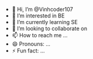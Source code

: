 - 👋 Hi, I’m @Vinhcoder107
- 👀 I’m interested in BE
- 🌱 I’m currently learning SE
- 💞️ I’m looking to collaborate on 
- 📫 How to reach me ...
- 😄 Pronouns: ...
- ⚡ Fun fact: ...

<!---
Vinhcoder107/Vinhcoder107 is a ✨ special ✨ repository because its `README.md` (this file) appears on your GitHub profile.
You can click the Preview link to take a look at your changes.
--->
